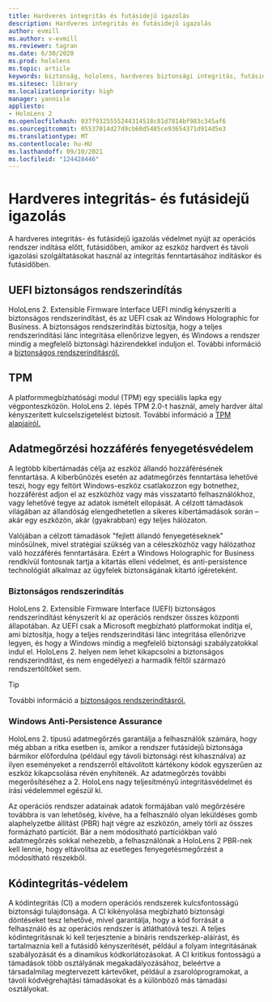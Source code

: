 ```yaml
---
title: Hardveres integritás és futásidejű igazolás
description: Hardveres integritás és futásidejű igazolás
author: evmill
ms.author: v-evmill
ms.reviewer: tagran
ms.date: 6/30/2020
ms.prod: hololens
ms.topic: article
keywords: biztonság, hololens, hardveres biztonsági integritás, futásidejű igazolás, UEFI, UEFI biztonságos rendszerindítás, biztonságos rendszerindítás, TPM, fenyegetésvédelem, Windows anti-persistence Assurance, kódintegritás, kódvédelem,
ms.sitesec: library
ms.localizationpriority: high
manager: yannisle
appliesto:
- HoloLens 2
ms.openlocfilehash: 037f9325555244314518c81d7814bf983c345af6
ms.sourcegitcommit: 05537014d27d9cb60d5485ce93654371d914d5e3
ms.translationtype: MT
ms.contentlocale: hu-HU
ms.lasthandoff: 09/10/2021
ms.locfileid: "124428446"
---
```

# <a name="hardware-backed-integrity-and-runtime-attestation"></a>Hardveres integritás- és futásidejű igazolás

A hardveres integritás- és futásidejű igazolás védelmet nyújt az operációs rendszer indítása előtt, futásidőben, amikor az eszköz hardvert és távoli igazolási szolgáltatásokat használ az integritás fenntartásához indításkor és futásidőben.

## <a name="uefi-secure-boot"></a>UEFI biztonságos rendszerindítás

HoloLens 2. Extensible Firmware Interface UEFI mindig kényszeríti a biztonságos rendszerindítást, és az UEFI csak az Windows Holographic for Business.
A biztonságos rendszerindítás biztosítja, hogy a teljes rendszerindítási lánc integritása ellenőrizve legyen, és Windows a rendszer mindig a megfelelő biztonsági házirendekkel induljon el. További információ a [biztonságos rendszerindításról.](/windows-hardware/design/device-experiences/oem-secure-boot)

## <a name="tpm"></a>TPM

A platformmegbízhatósági modul (TPM) egy speciális lapka egy végponteszközön. HoloLens 2. lépés TPM 2.0-t használ, amely hardver által kényszerített kulcselszigetelést biztosít. További információ a [TPM alapjairól.](/windows/security/information-protection/tpm/tpm-fundamentals)

## <a name="persistence-access-threat-protection"></a>Adatmegőrzési hozzáférés fenyegetésvédelem

A legtöbb kibertámadás célja az eszköz állandó hozzáférésének fenntartása. A kiberbűnözés esetén az adatmegőrzés fenntartása lehetővé teszi, hogy egy feltört Windows-eszköz csatlakozzon egy botnethez, hozzáférést adjon el az eszközhöz vagy más visszatartó felhasználókhoz, vagy lehetővé tegye az adatok ismételt ellopását. A célzott támadások világában az állandóság elengedhetetlen a sikeres kibertámadások során – akár egy eszközön, akár (gyakrabban) egy teljes hálózaton.  

Valójában a célzott támadások "fejlett állandó fenyegetéseknek" minősülnek, mivel stratégiai szükség van a céleszközhöz vagy hálózathoz való hozzáférés fenntartására. Ezért a Windows Holographic for Business rendkívül fontosnak tartja a kitartás elleni védelmet, és anti-persistence technológiát alkalmaz az ügyfelek biztonságának kitartó ígéreteként.

### <a name="secure-boot"></a>Biztonságos rendszerindítás

HoloLens 2. Extensible Firmware Interface (UEFI) biztonságos rendszerindítást kényszerít ki az operációs rendszer összes központi állapotában. Az UEFI csak a Microsoft megbízható platformokat indítja el, ami biztosítja, hogy a teljes rendszerindítási lánc integritása ellenőrizve legyen, és hogy a Windows mindig a megfelelő biztonsági szabályzatokkal indul el. HoloLens 2. helyen nem lehet kikapcsolni a biztonságos rendszerindítást, és nem engedélyezi a harmadik féltől származó rendszertöltőket sem.

> [!Tip]
> További információ a [biztonságos rendszerindításról.](/windows-hardware/design/device-experiences/oem-secure-boot)

### <a name="windows-anti-persistence-assurance"></a>Windows Anti-Persistence Assurance

HoloLens 2. típusú adatmegőrzés garantálja a felhasználók számára, hogy még abban a ritka esetben is, amikor a rendszer futásidejű biztonsága bármikor előfordulna (például egy távoli biztonsági rést kihasználva) az ilyen eseményeket a rendszerről eltávolított kártékony kódok egyszerűen az eszköz kikapcsolása révén enyhítenék. Az adatmegőrzés további megerősítéséhez a 2. HoloLens nagy teljesítményű integritásvédelmet és írási védelemmel egészül ki.

Az operációs rendszer adatainak adatok formájában való megőrzésére továbbra is van lehetőség, kivéve, ha a felhasználó olyan leküldéses gomb alaphelyzetbe állítást (PBR) hajt végre az eszközön, amely törli az összes formázható partíciót. Bár a nem módosítható partíciókban való adatmegőrzés sokkal nehezebb, a felhasználónak a HoloLens 2 PBR-nek kell lennie, hogy eltávolítsa az esetleges fenyegetésmegőrzést a módosítható részekből.

## <a name="code-integrity-protection"></a>Kódintegritás-védelem

A kódintegritás (CI) a modern operációs rendszerek kulcsfontosságú biztonsági tulajdonsága. A CI kikényolása megbízható biztonsági döntéseket tesz lehetővé, mivel garantálja, hogy a kód forrását a felhasználó és az operációs rendszer is átláthatóvá teszi. A teljes kódintegritásnak ki kell terjesztenie a bináris rendszerkép-aláírást, és tartalmaznia kell a futásidő kényszerítését, például a folyam integritásának szabályozását és a dinamikus kódkorlátozásokat. A CI kritikus fontosságú a támadások több osztályának megakadályozásához, beleértve a társadalmilag megtervezett kártevőket, például a zsarolóprogramokat, a távoli kódvégrehajtási támadásokat és a különböző más támadási osztályokat.
